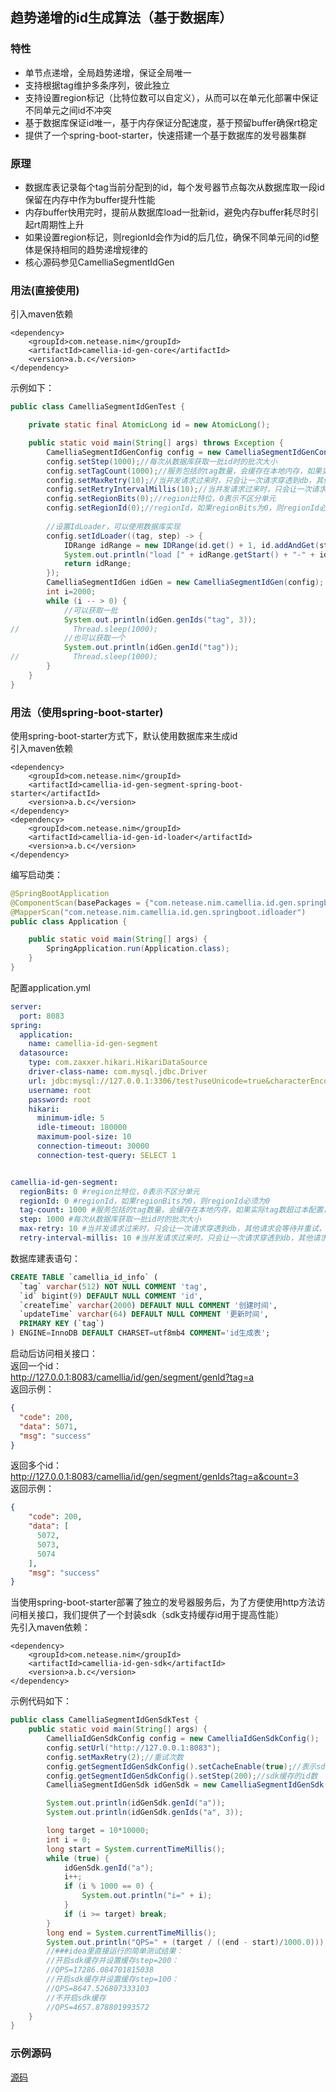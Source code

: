 
## 趋势递增的id生成算法（基于数据库）  
### 特性
* 单节点递增，全局趋势递增，保证全局唯一
* 支持根据tag维护多条序列，彼此独立
* 支持设置region标记（比特位数可以自定义），从而可以在单元化部署中保证不同单元之间id不冲突
* 基于数据库保证id唯一，基于内存保证分配速度，基于预留buffer确保rt稳定
* 提供了一个spring-boot-starter，快速搭建一个基于数据库的发号器集群

### 原理
* 数据库表记录每个tag当前分配到的id，每个发号器节点每次从数据库取一段id保留在内存中作为buffer提升性能
* 内存buffer快用完时，提前从数据库load一批新id，避免内存buffer耗尽时引起rt周期性上升
* 如果设置region标记，则regionId会作为id的后几位，确保不同单元间的id整体是保持相同的趋势递增规律的
* 核心源码参见CamelliaSegmentIdGen

### 用法(直接使用)
引入maven依赖
```
<dependency>
    <groupId>com.netease.nim</groupId>
    <artifactId>camellia-id-gen-core</artifactId>
    <version>a.b.c</version>
</dependency>
```
示例如下：
```java
public class CamelliaSegmentIdGenTest {

    private static final AtomicLong id = new AtomicLong();

    public static void main(String[] args) throws Exception {
        CamelliaSegmentIdGenConfig config = new CamelliaSegmentIdGenConfig();
        config.setStep(1000);//每次从数据库获取一批id时的批次大小
        config.setTagCount(1000);//服务包括的tag数量，会缓存在本地内存，如果实际tag数超过本配置，会导致本地内存被驱逐，进而丢失部分id段，丢失后会穿透到数据库）
        config.setMaxRetry(10);//当并发请求过来时，只会让一次请求穿透到db，其他请求会等待并重试，本配置表示重试的次数
        config.setRetryIntervalMillis(10);//当并发请求过来时，只会让一次请求穿透到db，其他请求会等待并重试，表示重试间隔
        config.setRegionBits(0);//region比特位，0表示不区分单元
        config.setRegionId(0);//regionId，如果regionBits为0，则regionId必须为0
                
        //设置IdLoader，可以使用数据库实现        
        config.setIdLoader((tag, step) -> {
            IDRange idRange = new IDRange(id.get() + 1, id.addAndGet(step));
            System.out.println("load [" + idRange.getStart() + "-" + idRange.getEnd() + "] in " + Thread.currentThread().getName());
            return idRange;
        });
        CamelliaSegmentIdGen idGen = new CamelliaSegmentIdGen(config);
        int i=2000;
        while (i -- > 0) {
            //可以获取一批
            System.out.println(idGen.genIds("tag", 3));
//            Thread.sleep(1000);
            //也可以获取一个
            System.out.println(idGen.genId("tag"));
//            Thread.sleep(1000);
        }
    }
}

```

### 用法（使用spring-boot-starter)
使用spring-boot-starter方式下，默认使用数据库来生成id  
引入maven依赖
```
<dependency>
    <groupId>com.netease.nim</groupId>
    <artifactId>camellia-id-gen-segment-spring-boot-starter</artifactId>
    <version>a.b.c</version>
</dependency>
<dependency>
    <groupId>com.netease.nim</groupId>
    <artifactId>camellia-id-gen-id-loader</artifactId>
    <version>a.b.c</version>
</dependency>
```
编写启动类：
```java
@SpringBootApplication
@ComponentScan(basePackages = {"com.netease.nim.camellia.id.gen.springboot.segment", "com.netease.nim.camellia.id.gen.springboot.idloader"})
@MapperScan("com.netease.nim.camellia.id.gen.springboot.idloader")
public class Application {

    public static void main(String[] args) {
        SpringApplication.run(Application.class);
    }
}

```
配置application.yml
```yaml
server:
  port: 8083
spring:
  application:
    name: camellia-id-gen-segment
  datasource:
    type: com.zaxxer.hikari.HikariDataSource
    driver-class-name: com.mysql.jdbc.Driver
    url: jdbc:mysql://127.0.0.1:3306/test?useUnicode=true&characterEncoding=utf8&zeroDateTimeBehavior=convertToNull&rewriteBatchedStatements=false
    username: root
    password: root
    hikari:
      minimum-idle: 5
      idle-timeout: 180000
      maximum-pool-size: 10
      connection-timeout: 30000
      connection-test-query: SELECT 1


camellia-id-gen-segment:
  regionBits: 0 #region比特位，0表示不区分单元
  regionId: 0 #regionId，如果regionBits为0，则regionId必须为0
  tag-count: 1000 #服务包括的tag数量，会缓存在本地内存，如果实际tag数超过本配置，会导致本地内存被驱逐，进而丢失部分id段，丢失后会穿透到数据库）
  step: 1000 #每次从数据库获取一批id时的批次大小
  max-retry: 10 #当并发请求过来时，只会让一次请求穿透到db，其他请求会等待并重试，本配置表示重试的次数
  retry-interval-millis: 10 #当并发请求过来时，只会让一次请求穿透到db，其他请求会等待并重试，表示重试间隔
```
数据库建表语句：
```sql
CREATE TABLE `camellia_id_info` (
  `tag` varchar(512) NOT NULL COMMENT 'tag',
  `id` bigint(9) DEFAULT NULL COMMENT 'id',
  `createTime` varchar(2000) DEFAULT NULL COMMENT '创建时间',
  `updateTime` varchar(64) DEFAULT NULL COMMENT '更新时间',
  PRIMARY KEY (`tag`)
) ENGINE=InnoDB DEFAULT CHARSET=utf8mb4 COMMENT='id生成表';
```
启动后访问相关接口：  
返回一个id：  
http://127.0.0.1:8083/camellia/id/gen/segment/genId?tag=a  
返回示例：  
```json
{
  "code": 200,
  "data": 5071,
  "msg": "success"
}
```
返回多个id：  
http://127.0.0.1:8083/camellia/id/gen/segment/genIds?tag=a&count=3   
返回示例：  
```json
{
    "code": 200,
    "data": [
      5072,
      5073,
      5074
    ],
    "msg": "success"
}
```

当使用spring-boot-starter部署了独立的发号器服务后，为了方便使用http方法访问相关接口，我们提供了一个封装sdk（sdk支持缓存id用于提高性能）      
先引入maven依赖：  
```
<dependency>
    <groupId>com.netease.nim</groupId>
    <artifactId>camellia-id-gen-sdk</artifactId>
    <version>a.b.c</version>
</dependency>
```
示例代码如下：  
```java
public class CamelliaSegmentIdGenSdkTest {
    public static void main(String[] args) {
        CamelliaIdGenSdkConfig config = new CamelliaIdGenSdkConfig();
        config.setUrl("http://127.0.0.1:8083");
        config.setMaxRetry(2);//重试次数
        config.getSegmentIdGenSdkConfig().setCacheEnable(true);//表示sdk是否缓存id
        config.getSegmentIdGenSdkConfig().setStep(200);//sdk缓存的id数
        CamelliaSegmentIdGenSdk idGenSdk = new CamelliaSegmentIdGenSdk(config);

        System.out.println(idGenSdk.genId("a"));
        System.out.println(idGenSdk.genIds("a", 3));

        long target = 10*10000;
        int i = 0;
        long start = System.currentTimeMillis();
        while (true) {
            idGenSdk.genId("a");
            i++;
            if (i % 1000 == 0) {
                System.out.println("i=" + i);
            }
            if (i >= target) break;
        }
        long end = System.currentTimeMillis();
        System.out.println("QPS=" + (target / ((end - start)/1000.0)));
        //###idea里直接运行的简单测试结果：
        //开启sdk缓存并设置缓存step=200：
        //QPS=17286.084701815038
        //开启sdk缓存并设置缓存step=100：
        //QPS=8647.526807333103
        //不开启sdk缓存
        //QPS=4657.878801993572
    }
}

```

### 示例源码
[源码](/camellia-samples/camellia-id-gen-segment-samples)

